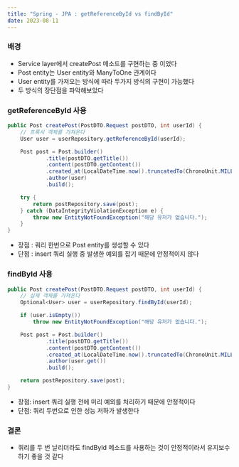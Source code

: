 ```yaml
---
title: "Spring - JPA : getReferenceById vs findById"
date: 2023-08-11
---
```


### 배경
- Service layer에서 createPost 메소드를 구현하는 중 이었다
- Post entity는 User entity와 ManyToOne 관계이다
- User entity를 가져오는 방식에 따라 두가지 방식의 구현이 가능했다
- 두 방식의 장단점을 파악해보았다

### getReferenceById 사용
```java
public Post createPost(PostDTO.Request postDTO, int userId) {
    // 프록시 객체를 가져온다
    User user = userRepository.getReferenceById(userId);

    Post post = Post.builder()
            .title(postDTO.getTitle())
            .content(postDTO.getContent())
            .created_at(LocalDateTime.now().truncatedTo(ChronoUnit.MILLIS))
            .author(user)
            .build();

    try {
        return postRepository.save(post);
    } catch (DataIntegrityViolationException e) {
        throw new EntityNotFoundException("해당 유저가 없습니다.");
    }
}
```
- 장점 : 쿼리 한번으로 Post entity를 생성할 수 있다
- 단점 : insert 쿼리 실행 중 발생한 예외를 잡기 때문에 안정적이지 않다

### findById 사용
```java
public Post createPost(PostDTO.Request postDTO, int userId) {
    // 실제 객체를 가져온다
    Optional<User> user = userRepository.findById(userId);

    if (user.isEmpty())
        throw new EntityNotFoundException("해당 유저가 없습니다.");

    Post post = Post.builder()
            .title(postDTO.getTitle())
            .content(postDTO.getContent())
            .created_at(LocalDateTime.now().truncatedTo(ChronoUnit.MILLIS))
            .author(user.get())
            .build();

    return postRepository.save(post);
}
```
- 장점: insert 쿼리 실행 전에 미리 예외를 처리하기 때문에 안정적이다
- 단점: 쿼리 두번으로 인한 성능 저하가 발생한다

### 결론
- 쿼리를 두 번 날리더라도 findById 메소드를 사용하는 것이 안정적이라서 유지보수하기 좋을 것 같다
